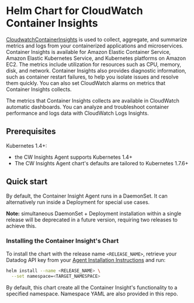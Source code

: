# Helm Chart for CloudWatch Container Insights

[CloudwatchContainerInsights](https://docs.aws.amazon.com/AmazonCloudWatch/latest/monitoring/ContainerInsights.html) is used to collect, aggregate, and summarize metrics and logs from your containerized applications and microservices. Container Insights is available for Amazon Elastic Container Service, Amazon Elastic Kubernetes Service, and Kubernetes platforms on Amazon EC2. The metrics include utilization for resources such as CPU, memory, disk, and network. Container Insights also provides diagnostic information, such as container restart failures, to help you isolate issues and resolve them quickly. You can also set CloudWatch alarms on metrics that Container Insights collects.

The metrics that Container Insights collects are available in CloudWatch automatic dashboards. You can analyze and troubleshoot container performance and logs data with CloudWatch Logs Insights. 


## Prerequisites

Kubernetes 1.4+:

* the CW Insights Agent supports Kubernetes 1.4+
* The CW Insights Agent chart's defaults are tailored to Kubernetes 1.7.6+

## Quick start

By default, the Container Insight Agent runs in a DaemonSet. It can alternatively run inside a Deployment for special use cases.

**Note:** simultaneous DaemonSet + Deployment installation within a single release will be deprecated in a future version, requiring two releases to achieve this.

### Installing the Container Insight's Chart

To install the chart with the release name `<RELEASE_NAME>`, retrieve your Datadog API key from your [Agent Installation Instructions](https://app.datadoghq.com/account/settings#agent/kubernetes) and run:

```bash
helm install --name <RELEASE_NAME> \
  --set namespace=<TARGET_NAMESPACE> 
```

By default, this chart create all the Container Insight's functionality to a specified namespace. Namespace YAML are also provided in this repo. 



